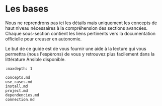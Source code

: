 # Les bases

Nous ne reprendrons pas ici les détails mais uniquement les concepts de haut niveau nécessaires à la compréhension 
des sections avancées. Chaque sous-section contient les liens pertinents vers la documentation officielle pour creuser
en autonomie.

Le but de ce guide est de vous fournir une aide à la lecture qui vous permettra (nous l'espèrons) de vous y retrouvez plus facilement
dans la littérature Ansible disponible.

```{toctree}
:maxdepth: 1

concepts.md
use_cases.md
install.md
project.md
dependencies.md
connection.md
```

